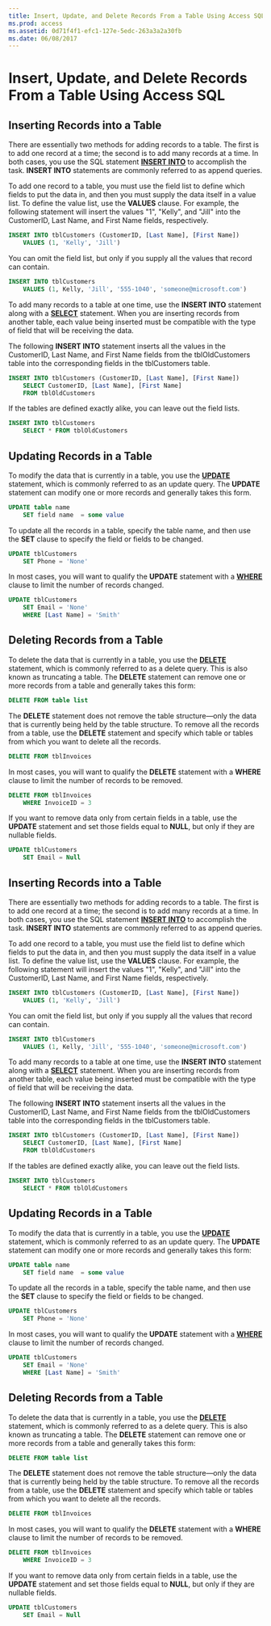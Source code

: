 ```yaml
---
title: Insert, Update, and Delete Records From a Table Using Access SQL
ms.prod: access
ms.assetid: 0d71f4f1-efc1-127e-5edc-263a3a2a30fb
ms.date: 06/08/2017
---
```



# Insert, Update, and Delete Records From a Table Using Access SQL

## Inserting Records into a Table

There are essentially two methods for adding records to a table. The first is to add one record at a time; the second is to add many records at a time. In both cases, you use the SQL statement **[INSERT INTO](http://msdn.microsoft.com/library/D3E44258-79F2-CABA-8629-BDE03F898F2D%28Office.15%29.aspx)** to accomplish the task. **INSERT INTO** statements are commonly referred to as append queries.

To add one record to a table, you must use the field list to define which fields to put the data in, and then you must supply the data itself in a value list. To define the value list, use the **VALUES** clause. For example, the following statement will insert the values "1", "Kelly", and "Jill" into the CustomerID, Last Name, and First Name fields, respectively.




```sql
INSERT INTO tblCustomers (CustomerID, [Last Name], [First Name]) 
    VALUES (1, 'Kelly', 'Jill') 

```

You can omit the field list, but only if you supply all the values that record can contain.




```sql
INSERT INTO tblCustomers 
    VALUES (1, Kelly, 'Jill', '555-1040', 'someone@microsoft.com') 

```

To add many records to a table at one time, use the **INSERT INTO** statement along with a **[SELECT](http://msdn.microsoft.com/library/A5C9DA94-5F9E-0FC0-767A-4117F38A5EF3%28Office.15%29.aspx)** statement. When you are inserting records from another table, each value being inserted must be compatible with the type of field that will be receiving the data.

The following **INSERT INTO** statement inserts all the values in the CustomerID, Last Name, and First Name fields from the tblOldCustomers table into the corresponding fields in the tblCustomers table.




```sql
INSERT INTO tblCustomers (CustomerID, [Last Name], [First Name]) 
    SELECT CustomerID, [Last Name], [First Name] 
    FROM tblOldCustomers 

```

If the tables are defined exactly alike, you can leave out the field lists.




```sql
INSERT INTO tblCustomers 
    SELECT * FROM tblOldCustomers 

```


## Updating Records in a Table

To modify the data that is currently in a table, you use the **[UPDATE](http://msdn.microsoft.com/library/08F9C3D6-C020-ECF1-5748-43B93A76DFBB%28Office.15%29.aspx)** statement, which is commonly referred to as an update query. The **UPDATE** statement can modify one or more records and generally takes this form.


```sql
UPDATE table name   
    SET field name  = some value
```

To update all the records in a table, specify the table name, and then use the **SET** clause to specify the field or fields to be changed.




```sql
UPDATE tblCustomers 
    SET Phone = 'None' 

```

In most cases, you will want to qualify the **UPDATE** statement with a **[WHERE](where-clause-microsoft-access-sql.md)** clause to limit the number of records changed.




```sql
UPDATE tblCustomers 
    SET Email = 'None' 
    WHERE [Last Name] = 'Smith' 

```


## Deleting Records from a Table

To delete the data that is currently in a table, you use the **[DELETE](http://msdn.microsoft.com/library/64C235BC-5B1A-0A33-714A-9933BA7A81E5%28Office.15%29.aspx)** statement, which is commonly referred to as a delete query. This is also known as truncating a table. The **DELETE** statement can remove one or more records from a table and generally takes this form:


```sql
DELETE FROM table list
```

The **DELETE** statement does not remove the table structure—only the data that is currently being held by the table structure. To remove all the records from a table, use the **DELETE** statement and specify which table or tables from which you want to delete all the records.




```sql
DELETE FROM tblInvoices 

```

In most cases, you will want to qualify the **DELETE** statement with a **WHERE** clause to limit the number of records to be removed.




```sql
DELETE FROM tblInvoices 
    WHERE InvoiceID = 3 

```

If you want to remove data only from certain fields in a table, use the **UPDATE** statement and set those fields equal to **NULL**, but only if they are nullable fields.




```sql
UPDATE tblCustomers  
    SET Email = Null 

```


## Inserting Records into a Table

There are essentially two methods for adding records to a table. The first is to add one record at a time; the second is to add many records at a time. In both cases, you use the SQL statement **[INSERT INTO](http://msdn.microsoft.com/library/D3E44258-79F2-CABA-8629-BDE03F898F2D%28Office.15%29.aspx)** to accomplish the task. **INSERT INTO** statements are commonly referred to as append queries.

To add one record to a table, you must use the field list to define which fields to put the data in, and then you must supply the data itself in a value list. To define the value list, use the **VALUES** clause. For example, the following statement will insert the values "1", "Kelly", and "Jill" into the CustomerID, Last Name, and First Name fields, respectively.




```sql
INSERT INTO tblCustomers (CustomerID, [Last Name], [First Name]) 
    VALUES (1, 'Kelly', 'Jill') 

```

You can omit the field list, but only if you supply all the values that record can contain.




```sql
INSERT INTO tblCustomers 
    VALUES (1, Kelly, 'Jill', '555-1040', 'someone@microsoft.com') 

```

To add many records to a table at one time, use the **INSERT INTO** statement along with a **[SELECT](http://msdn.microsoft.com/library/A5C9DA94-5F9E-0FC0-767A-4117F38A5EF3%28Office.15%29.aspx)** statement. When you are inserting records from another table, each value being inserted must be compatible with the type of field that will be receiving the data.

The following **INSERT INTO** statement inserts all the values in the CustomerID, Last Name, and First Name fields from the tblOldCustomers table into the corresponding fields in the tblCustomers table.




```sql
INSERT INTO tblCustomers (CustomerID, [Last Name], [First Name]) 
    SELECT CustomerID, [Last Name], [First Name] 
    FROM tblOldCustomers 

```

If the tables are defined exactly alike, you can leave out the field lists.




```sql
INSERT INTO tblCustomers 
    SELECT * FROM tblOldCustomers 

```


## Updating Records in a Table

To modify the data that is currently in a table, you use the **[UPDATE](http://msdn.microsoft.com/library/08F9C3D6-C020-ECF1-5748-43B93A76DFBB%28Office.15%29.aspx)** statement, which is commonly referred to as an update query. The **UPDATE** statement can modify one or more records and generally takes this form:


```sql
UPDATE table name   
    SET field name  = some value
```

To update all the records in a table, specify the table name, and then use the **SET** clause to specify the field or fields to be changed.




```sql
UPDATE tblCustomers 
    SET Phone = 'None' 

```

In most cases, you will want to qualify the **UPDATE** statement with a **[WHERE](where-clause-microsoft-access-sql.md)** clause to limit the number of records changed.




```sql
UPDATE tblCustomers 
    SET Email = 'None' 
    WHERE [Last Name] = 'Smith' 

```


## Deleting Records from a Table

To delete the data that is currently in a table, you use the **[DELETE](http://msdn.microsoft.com/library/64C235BC-5B1A-0A33-714A-9933BA7A81E5%28Office.15%29.aspx)** statement, which is commonly referred to as a delete query. This is also known as truncating a table. The **DELETE** statement can remove one or more records from a table and generally takes this form:


```sql
DELETE FROM table list
```

The **DELETE** statement does not remove the table structure—only the data that is currently being held by the table structure. To remove all the records from a table, use the **DELETE** statement and specify which table or tables from which you want to delete all the records.




```sql
DELETE FROM tblInvoices 

```

In most cases, you will want to qualify the **DELETE** statement with a **WHERE** clause to limit the number of records to be removed.




```sql
DELETE FROM tblInvoices 
    WHERE InvoiceID = 3 

```

If you want to remove data only from certain fields in a table, use the **UPDATE** statement and set those fields equal to **NULL**, but only if they are nullable fields.




```sql
UPDATE tblCustomers  
    SET Email = Null 

```


